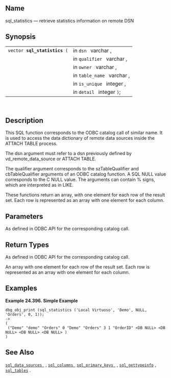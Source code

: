 <div>

<div>

</div>

<div>

## Name

sql_statistics — retrieve statistics information on remote DSN

</div>

<div>

## Synopsis

<div>

|                                   |                            |
|-----------------------------------|----------------------------|
| `vector `**`sql_statistics`**` (` | in `dsn ` varchar ,        |
|                                   | in `qualifier ` varchar ,  |
|                                   | in `owner ` varchar ,      |
|                                   | in `table_name ` varchar , |
|                                   | in `is_unique ` integer ,  |
|                                   | in `detail ` integer `)`;  |

<div>

 

</div>

</div>

</div>

<div>

## Description

This SQL function corresponds to the ODBC catalog call of similar name.
It is used to access the data dictionary of remote data sources inside
the ATTACH TABLE process.

The dsn argument must refer to a dsn previously defined by
vd_remote_data_source or ATTACH TABLE.

The qualifier argument corresponds to the szTableQualifier and
cbTableQualifier arguments of an ODBC catalog function. A SQL NULL value
corresponds to the C NULL value. The arguments can contain % signs,
which are interpreted as in LIKE.

These functions return an array, with one element for each row of the
result set. Each row is represented as an array with one element for
each column.

</div>

<div>

## Parameters

As defined in ODBC API for the corresponding catalog call.

</div>

<div>

## Return Types

As defined in ODBC API for the corresponding catalog call.

An array with one element for each row of the result set. Each row is
represented as an array with one element for each column.

</div>

<div>

## Examples

<div>

**Example 24.396. Simple Example**

<div>

``` screen
dbg_obj_print (sql_statistics ('Local Virtuoso', 'Demo', NULL, 'Orders', 0, 1));
->
(
 ("Demo" "demo" "Orders" 0 "Demo" "Orders" 3 1 "OrderID" <DB NULL> <DB NULL> <DB NULL> <DB NULL> )
)
```

</div>

</div>

  

</div>

<div>

## See Also

<a href="fn_sql_data_sources.html" class="link"
title="sql_data_sources"><code
class="function">sql_data_sources </code></a> ,
<a href="fn_sql_columns.html" class="link" title="sql_columns"><code
class="function">sql_columns </code></a>
<a href="fn_sql_primary_keys.html" class="link"
title="sql_primary_keys"><code
class="function">sql_primary_keys </code></a> ,
<a href="fn_sql_gettypeinfo.html" class="link"
title="sql_gettypeinfo"><code
class="function">sql_gettypeinfo</code></a> ,
<a href="fn_sql_tables.html" class="link" title="sql_tables"><code
class="function">sql_tables</code></a> .

</div>

</div>
